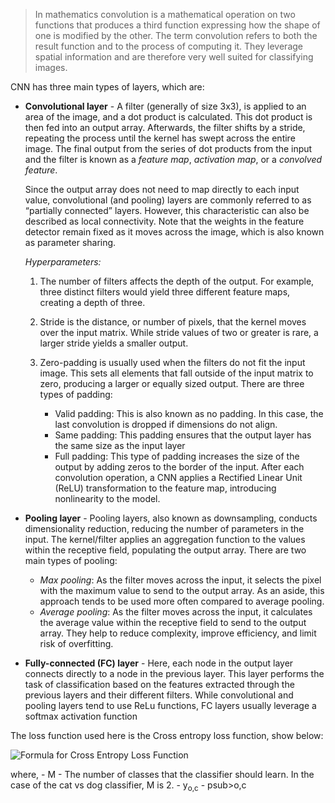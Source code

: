 > In mathematics convolution is a mathematical operation on two functions that produces a third function expressing how the shape of one is modified by the other. The term convolution refers to both the result function and to the process of computing it.  They leverage spatial information and are therefore very well suited for classifying images. 

CNN has three main types of layers, which are:
- __Convolutional layer__ - A filter (generally of size 3x3), is applied to an area of the image, and a dot product is calculated. This dot product is then fed into an output array. Afterwards, the filter shifts by a stride, repeating the process until the kernel has swept across the entire image. The final output from the series of dot products from the input and the filter is known as a *feature map*, *activation map*, or a *convolved feature*.

    Since the output array does not need to map directly to each input value, convolutional (and pooling) layers are commonly referred to as “partially connected” layers. However, this characteristic can also be described as local connectivity.
    Note that the weights in the feature detector remain fixed as it moves across the image, which is also known as parameter sharing. 

    *Hyperparameters:*
    1. The number of filters affects the depth of the output. For example, three distinct filters would yield three different feature maps, creating a depth of three. 

    2. Stride is the distance, or number of pixels, that the kernel moves over the input matrix. While stride values of two or greater is rare, a larger stride yields a smaller output.

    3. Zero-padding is usually used when the filters do not fit the input image. This sets all elements that fall outside of the input matrix to zero, producing a larger or equally sized output. There are three types of padding:
        - Valid padding: This is also known as no padding. In this case, the last convolution is dropped if dimensions do not align.
        - Same padding: This padding ensures that the output layer has the same size as the input layer
        - Full padding: This type of padding increases the size of the output by adding zeros to the border of the input.
    After each convolution operation, a CNN applies a Rectified Linear Unit (ReLU) transformation to the feature map, introducing nonlinearity to the model.    

- __Pooling layer__ - Pooling layers, also known as downsampling, conducts dimensionality reduction, reducing the number of parameters in the input. The kernel/filter applies an aggregation function to the values within the receptive field, populating the output array. There are two main types of pooling:
    - *Max pooling*: As the filter moves across the input, it selects the pixel with the maximum value to send to the output array. As an aside, this approach tends to be used more often compared to average pooling.
    - *Average pooling*: As the filter moves across the input, it calculates the average value within the receptive field to send to the output array.
    They help to reduce complexity, improve efficiency, and limit risk of overfitting. 

- __Fully-connected (FC) layer__ - Here, each node in the output layer connects directly to a node in the previous layer. This layer performs the task of classification based on the features extracted through the previous layers and their different filters. While convolutional and pooling layers tend to use ReLu functions, FC layers usually leverage a softmax activation function


The loss function used here is the Cross entropy loss function, show below: 

![Formula for Cross Entropy Loss Function](https://user-images.githubusercontent.com/16097131/120213468-ddd79f00-c250-11eb-93e8-d21e95b68510.PNG)

where, 
    - M - The number of classes that the classifier should learn. In the case of the cat vs dog classifier, M is 2.
    - y<sub>o,c</sub>
    - psub>o,c</sub>
